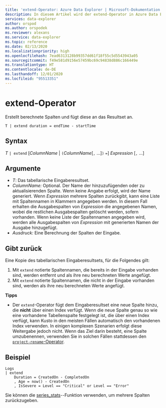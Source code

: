 ```yaml
---
title: 'extend-Operator: Azure Data Explorer | Microsoft-Dokumentation'
description: In diesem Artikel wird der extend-Operator in Azure Data Explorer beschrieben.
services: data-explorer
author: orspod
ms.author: orspodek
ms.reviewer: alexans
ms.service: data-explorer
ms.topic: reference
ms.date: 02/13/2020
ms.localizationpriority: high
ms.openlocfilehash: 7ead6313128b99357dd61f18f55c5d5543943a05
ms.sourcegitcommit: f49e581d9156e57459bc69c94838d886c166449e
ms.translationtype: HT
ms.contentlocale: de-DE
ms.lasthandoff: 12/01/2020
ms.locfileid: "95513351"
---
```

# <a name="extend-operator"></a>extend-Operator

Erstellt berechnete Spalten und fügt diese an das Resultset an.

```kusto
T | extend duration = endTime - startTime
```

## <a name="syntax"></a>Syntax

*T* `| extend` [*ColumnName* | `(`*ColumnName*[`,` ...]`)` `=`] *Expression* [`,` ...]

## <a name="arguments"></a>Argumente

* *T*: Das tabellarische Eingaberesultset.
* *ColumnName:* Optional. Der Name der hinzuzufügenden oder zu aktualisierenden Spalte. Wenn keine Angabe erfolgt, wird der Name generiert. Wenn *Expression* mehrere Spalten zurückgibt, kann eine Liste mit Spaltennamen in Klammern angegeben werden. In diesem Fall erhalten die Ausgabespalten von *Expression* die angegebenen Namen, wobei die restlichen Ausgabespalten gelöscht werden, sofern vorhanden. Wenn keine Liste der Spaltennamen angegeben wird, werden alle Ausgabespalten von *Expression* mit generierten Namen der Ausgabe hinzugefügt.
* *Ausdruck:* Eine Berechnung der Spalten der Eingabe.

## <a name="returns"></a>Gibt zurück

Eine Kopie des tabellarischen Eingaberesultsets, für die Folgendes gilt:
1. Mit `extend` notierte Spaltennamen, die bereits in der Eingabe vorhanden sind, werden entfernt und als ihre neu berechneten Werte angefügt.
2. Mit `extend` notierte Spaltennamen, die nicht in der Eingabe vorhanden sind, werden als ihre neu berechneten Werte angefügt.

**Tipps**

* Der `extend`-Operator fügt dem Eingaberesultset eine neue Spalte hinzu, die **nicht** über einen Index verfügt. Wenn die neue Spalte genau so wie eine vorhandene Tabellenspalte festgelegt ist, die über einen Index verfügt, kann Kusto in den meisten Fällen automatisch den vorhandenen Index verwenden. In einigen komplexen Szenarien erfolgt diese Weitergabe jedoch nicht. Wenn das Ziel darin besteht, eine Spalte umzubenennen, verwenden Sie in solchen Fällen stattdessen den [`project-rename`-Operator](projectrenameoperator.md).

## <a name="example"></a>Beispiel

```kusto
Logs
| extend
    Duration = CreatedOn - CompletedOn
    , Age = now() - CreatedOn
    , IsSevere = Level == "Critical" or Level == "Error"
```

Sie können die [series_stats](series-statsfunction.md)--Funktion verwenden, um mehrere Spalten zurückzugeben.